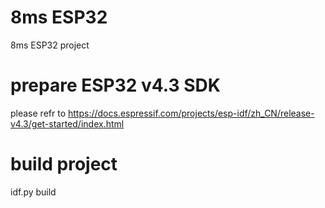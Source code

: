 # 8ms ESP32

8ms ESP32 project

# prepare ESP32 v4.3 SDK

please refr to https://docs.espressif.com/projects/esp-idf/zh_CN/release-v4.3/get-started/index.html

# build project

idf.py build




